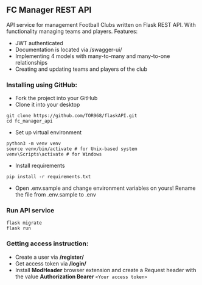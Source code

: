 ## FC Manager REST API
API service for management Football Clubs written on Flask REST API. With functionality managing teams and players.
Features:
- JWT authenticated
- Documentation is located via /swagger-ui/
- Implementing 4 models with many-to-many and many-to-one relationships 
- Creating and updating teams and players of the club
### Installing using GitHub:
- Fork the project into your GitHub
- Clone it into your desktop
```
git clone https://github.com/TOR968/flaskAPI.git
cd fc_manager_api
```
- Set up virtual environment
```
python3 -m venv venv
source venv/bin/activate # for Unix-based system
venv\Scripts\activate # for Windows
```
- Install requirements
```
pip install -r requirements.txt
```
- Open .env.sample and change environment variables on yours! Rename the file from .env.sample to .env
### Run API service
```
flask migrate
flask run
```
### Getting access instruction:
- Create a user via **/register/**
- Get access token via **/login/**
- Install **ModHeader** browser extension and create a Request header with the value **Authorization Bearer** `<Your access token>`
  